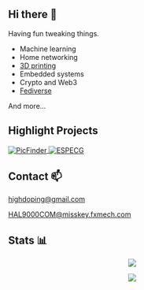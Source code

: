 ## Hi there 👋

Having fun tweaking things.

- Machine learning
- Home networking
- [3D printing](https://www.printables.com/@HighDoping)
- Embedded systems
- Crypto and Web3
- [Fediverse](https://misskey.fxmech.com/@HAL9000COM)

And more...

## Highlight Projects

<a href="https://github.com/HighDoping/PicFinder">
  <img align="center" src="https://github-readme-stats.vercel.app/api/pin/?username=HighDoping&repo=PicFinder&show_icons=true&description_lines_count=2" alt="PicFinder" />
</a>

<a href="https://github.com/HighDoping/ESPECG">
  <img align="center" src="https://github-readme-stats.vercel.app/api/pin/?username=HighDoping&repo=ESPECG&show_icons=true&description_lines_count=2" alt="ESPECG" />
</a>

## Contact 📫

[highdoping@gmail.com](mailto:highdoping@gmail.com)

[HAL9000COM@misskey.fxmech.com](https://misskey.fxmech.com/@HAL9000COM)

## Stats 📊
<p align="center">
<picture>
  <source
    srcset="https://github-readme-stats.vercel.app/api?username=HighDoping&show_icons=true&theme=dark&card_width=500"
    media="(prefers-color-scheme: dark)"
  />
  <source
    srcset="https://github-readme-stats.vercel.app/api?username=HighDoping&show_icons=true&card_width=500"
    media="(prefers-color-scheme: light), (prefers-color-scheme: no-preference)"
  />
  <img src="https://github-readme-stats.vercel.app/api?username=HighDoping&show_icons=true&card_width=500" />
</picture>
</p>
  
<p align="center">
<picture>
  <source
    srcset="https://github-readme-stats.vercel.app/api/top-langs/?username=HighDoping&size_weight=0.5&count_weight=0.5&layout=compact&theme=dark&card_width=500"
    media="(prefers-color-scheme: dark)"
  />
  <source
    srcset="https://github-readme-stats.vercel.app/api/top-langs/?username=HighDoping&size_weight=0.5&count_weight=0.5&layout=compact&card_width=500"
    media="(prefers-color-scheme: light), (prefers-color-scheme: no-preference)"
  />
  <img src="https://github-readme-stats.vercel.app/api/top-langs/?username=HighDoping&size_weight=0.5&count_weight=0.5&layout=compact&card_width=500" />
</picture>
</p>
